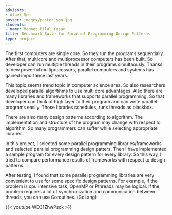 ```yaml
---
advisors:
- Alper Şen
poster: images/poster_son.jpg
students:
- name: Mehmet Bilal Yaşar
title: Benchmark Suite for Parallel Programming Design Patterns
type: project
---
```


The first computers are single core. So they run the programs sequentially. After that, multicore and multiprocessor computers has been built. So developer can run multiple threads in their programs simultaously. Thanks to new powerful multiprocessors, parallel computers and systems has gained importance last years.


This topic seems trend topic in computer science area. So also researchers developed parallel algortihms to use multi core advantages. Also there are many libraries and frameworks that supports parallel programming. So that developer can think of high layer to their program and can write parallel programs easily. Those libraries schedules, runs threads as blackbox.


There are also many design patterns according to algorithm. The implementation and structure of the program may change with respect to algorithm. So many programmers can suffer while selecting appropriate libraries.


In this project, I selected some parallel programming libraries/frameworks and selected parallel programming design patters. Then I have implemented a sample program for every design pattern for every library. So this way, I tried to compare performance results of frameworks with respect to design patterns.


After testing, I found that some parallel programming libraries are very convenient to use for some specific design patterns. For example, if the problem is cpu intensive task, OpenMP or Pthreads may be logical. If the problem requires a lot of synchronization and communication between threads, you can use Goroutines. (GoLang)


{{< youtube WD31ZhwPsck >}}